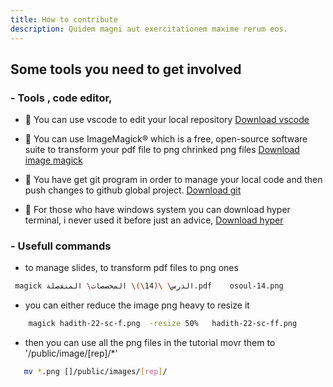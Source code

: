 ```yaml
---
title: How to contribute
description: Quidem magni aut exercitationem maxime rerum eos.
---
```


## Some tools you need to get involved 
### - Tools , code editor, 
* 🔽 You can use vscode to edit your local repository 
[Download vscode](https://code.visualstudio.com/Download )

* 🔽 You can use ImageMagick® which is a free, open-source software suite to transform your pdf file to png chrinked png files
[Download image magick](https://imagemagick.org/ )


* 🔽 You have get git program in order to manage your local code and then push changes to github global project.
[Download git](https://git-scm.com/downloads )

* 🔽 For those who have windows system you can download hyper terminal, i never used it before just an advice,
[Download hyper](https://hyper.is/)

### - Usefull commands
*  to manage slides, to transform pdf files to png ones  
 
```bash
 magick الدرس\ \(14\)\ المخصصات\ المنفصلة.pdf    osoul-14.png

```
* you can either reduce the image png heavy to resize it

```bash
    magick hadith-22-sc-f.png  -resize 50%   hadith-22-sc-ff.png  
```

* then you can use all the png files in the tutorial movr them to '/public/image/[rep]/*' 

```bash
   mv *.png []/public/images/[rep]/

```